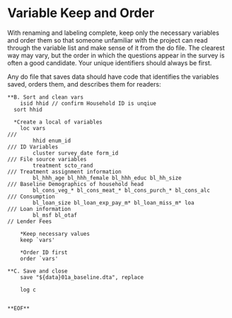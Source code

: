 # Variable Keep and Order
With renaming and labeling complete, keep only the necessary variables and order them so that someone unfamiliar with the project can read through the variable list and make sense of it from the do file. The clearest way may vary, but the order in which the questions appear in the survey is often a good candidate. Your unique identifiers should always be first.

Any do file that saves data should have code that identifies the variables saved, orders them, and describes them for readers:

````
**B. Sort and clean vars
	isid hhid // confirm Household ID is unqiue
  sort hhid 

  *Create a local of variables
	loc vars 																			                ///
		hhid enum_id 														                    /// ID Variables
		cluster survey_date form_id 										            /// File source variables
		treatment scto_rand 													              /// Treatment assignment information
		bl_hhh_age bl_hhh_female bl_hhh_educ bl_hh_size			        /// Baseline Demographics of household head
		bl_cons_veg_* bl_cons_meat_* bl_cons_purch_* bl_cons_alc		/// Consumption
		bl_loan_size bl_loan_exp_pay_m* bl_loan_miss_m* loa         /// Loan information
		bl_msf bl_otaf  																		        // Lender Fees

	*Keep necessary values
	keep `vars'

	*Order ID first
	order `vars'

**C. Save and close
	save "${data}01a_baseline.dta", replace

	log c


**EOF**  
  
````
